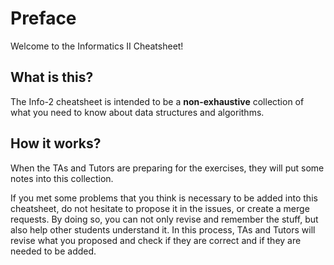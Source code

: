 # Preface

Welcome to the Informatics II Cheatsheet!

## What is this?

The Info-2 cheatsheet is intended to be a **non-exhaustive** collection of what you need to know about data structures and algorithms.

## How it works?

When the TAs and Tutors are preparing for the exercises, they will put some notes into this collection.

If you met some problems that you think is necessary to be added into this cheatsheet, do not hesitate to propose it in the issues, or create a merge requests. By doing so, you can not only revise and remember the stuff, but also help other students understand it. In this process, TAs and Tutors will revise what you proposed and check if they are correct and if they are needed to be added.